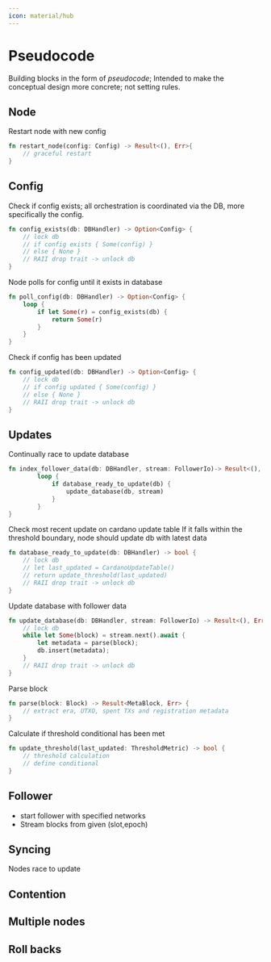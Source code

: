 ```yaml
---
icon: material/hub
---
```


# Pseudocode
Building blocks in the form of *pseudocode*; 
Intended to make the conceptual design more concrete; not setting rules.

## Node

Restart node with new config
```rust
fn restart_node(config: Config) -> Result<(), Err>{
    // graceful restart
}
```

## Config

Check if config exists; all orchestration is coordinated via the DB, more specifically the config.
```rust
fn config_exists(db: DBHandler) -> Option<Config> {
    // lock db
    // if config exists { Some(config) }
    // else { None }
    // RAII drop trait -> unlock db
}
```

Node polls for config until it exists in database
```rust
fn poll_config(db: DBHandler) -> Option<Config> {
    loop {
        if let Some(r) = config_exists(db) {
            return Some(r)
        }
    }
}
```

Check if config has been updated
```rust
fn config_updated(db: DBHandler) -> Option<Config> {
    // lock db
    // if config updated { Some(config) }
    // else { None }
    // RAII drop trait -> unlock db
}
```

## Updates

Continually race to update database
```rust
fn index_follower_data(db: DBHandler, stream: FollowerIo)-> Result<(), Err> {
        loop {
            if database_ready_to_update(db) {
                update_database(db, stream)
            }
        }
}
```

Check most recent update on cardano update table
If it falls within the threshold boundary, node should update db with latest data
```rust
fn database_ready_to_update(db: DBHandler) -> bool {
    // lock db
    // let last_updated = CardanoUpdateTable()
    // return update_threshold(last_updated) 
    // RAII drop trait -> unlock db
}
```

Update database with follower data
```rust
fn update_database(db: DBHandler, stream: FollowerIo) -> Result<(), Err> {
    // lock db
    while let Some(block) = stream.next().await {
        let metadata = parse(block);
        db.insert(metadata);
    }
    // RAII drop trait -> unlock db
}
```

Parse block
```rust
fn parse(block: Block) -> Result<MetaBlock, Err> {
    // extract era, UTXO, spent TXs and registration metadata
}
```

Calculate if threshold conditional has been met
```rust
fn update_threshold(last_updated: ThresholdMetric) -> bool {
    // threshold calculation
    // define conditional
}
```



## Follower
- start follower with specified networks
- Stream blocks from given (slot,epoch)


## Syncing
Nodes race to update

## Contention

## Multiple nodes

## Roll backs
